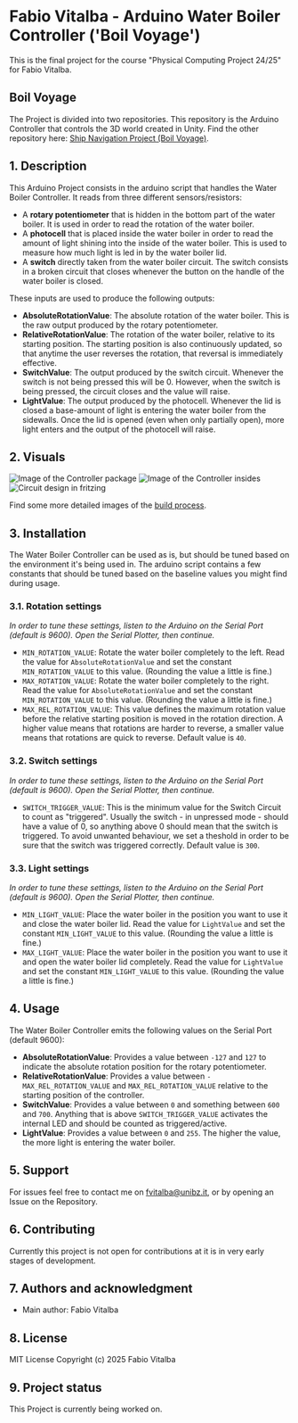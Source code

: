# Fabio Vitalba - Arduino Water Boiler Controller ('Boil Voyage')
This is the final project for the course "Physical Computing Project 24/25" for Fabio Vitalba.

## Boil Voyage
The Project is divided into two repositories. This repository is the Arduino Controller that controls the 3D world created in Unity.
Find the other repository here: [Ship Navigation Project (Boil Voyage)](https://github.com/fabiovitalba/PCP-Ship-Project).

## 1. Description
This Arduino Project consists in the arduino script that handles the Water Boiler Controller. It reads from three different sensors/resistors:
- A **rotary potentiometer** that is hidden in the bottom part of the water boiler. It is used in order to read the rotation of the water boiler.
- A **photocell** that is placed inside the water boiler in order to read the amount of light shining into the inside of the water boiler. This is used to measure how much light is led in by the water boiler lid.
- A **switch** directly taken from the water boiler circuit. The switch consists in a broken circuit that closes whenever the button on the handle of the water boiler is closed.

These inputs are used to produce the following outputs:
- **AbsoluteRotationValue**: The absolute rotation of the water boiler. This is the raw output produced by the rotary potentiometer.
- **RelativeRotationValue**: The rotation of the water boiler, relative to its starting position. The starting position is also continuously updated, so that anytime the user reverses the rotation, that reversal is immediately effective.
- **SwitchValue**: The output produced by the switch circuit. Whenever the switch is not being pressed this will be 0. However, when the switch is being pressed, the circuit closes and the value will raise.
- **LightValue**: The output produced by the photocell. Whenever the lid is closed a base-amount of light is entering the water boiler from the sidewalls. Once the lid is opened (even when only partially open), more light enters and the output of the photocell will raise.

## 2. Visuals
![Image of the Controller package](/Images/controller-01.jpeg)
![Image of the Controller insides](/Images/controller-02.jpeg)
![Circuit design in fritzing](/Fritzing/arduino_circuit_design.png)

Find some more detailed images of the [build process](/BUILDHISTORY.md).

## 3. Installation
The Water Boiler Controller can be used as is, but should be tuned based on the environment it's being used in. The arduino script contains a few constants that should be tuned based on the baseline values you might find during usage.

### 3.1. Rotation settings
_In order to tune these settings, listen to the Arduino on the Serial Port (default is 9600). Open the Serial Plotter, then continue._
- `MIN_ROTATION_VALUE`: Rotate the water boiler completely to the left. Read the value for `AbsoluteRotationValue` and set the constant `MIN_ROTATION_VALUE` to this value. (Rounding the value a little is fine.)
- `MAX_ROTATION_VALUE`: Rotate the water boiler completely to the right. Read the value for `AbsoluteRotationValue` and set the constant `MIN_ROTATION_VALUE` to this value. (Rounding the value a little is fine.)
- `MAX_REL_ROTATION_VALUE`: This value defines the maximum rotation value before the relative starting position is moved in the rotation direction. A higher value means that rotations are harder to reverse, a smaller value means that rotations are quick to reverse. Default value is `40`.

### 3.2. Switch settings
_In order to tune these settings, listen to the Arduino on the Serial Port (default is 9600). Open the Serial Plotter, then continue._
- `SWITCH_TRIGGER_VALUE`: This is the minimum value for the Switch Circuit to count as "triggered". Usually the switch - in unpressed mode - should have a value of 0, so anything above 0 should mean that the switch is triggered. To avoid unwanted behaviour, we set a theshold in order to be sure that the switch was triggered correctly. Default value is `300`.

### 3.3. Light settings
_In order to tune these settings, listen to the Arduino on the Serial Port (default is 9600). Open the Serial Plotter, then continue._
- `MIN_LIGHT_VALUE`: Place the water boiler in the position you want to use it and close the water boiler lid. Read the value for `LightValue` and set the constant `MIN_LIGHT_VALUE` to this value. (Rounding the value a little is fine.)
- `MAX_LIGHT_VALUE`: Place the water boiler in the position you want to use it and open the water boiler lid completely. Read the value for `LightValue` and set the constant `MIN_LIGHT_VALUE` to this value. (Rounding the value a little is fine.)

## 4. Usage
The Water Boiler Controller emits the following values on the Serial Port (default 9600):
- **AbsoluteRotationValue**: Provides a value between `-127` and `127` to indicate the absolute rotation position for the rotary potentiometer.
- **RelativeRotationValue**: Provides a value between `-MAX_REL_ROTATION_VALUE` and `MAX_REL_ROTATION_VALUE` relative to the starting position of the controller.
- **SwitchValue**: Provides a value between `0` and something between `600` and `700`. Anything that is above `SWITCH_TRIGGER_VALUE` activates the internal LED and should be counted as triggered/active.
- **LightValue**: Provides a value between `0` and `255`. The higher the value, the more light is entering the water boiler.

## 5. Support
For issues feel free to contact me on fvitalba@unibz.it, or by opening an Issue on the Repository.

## 6. Contributing
Currently this project is not open for contributions at it is in very early stages of development.

## 7. Authors and acknowledgment
- Main author: Fabio Vitalba

## 8. License
MIT License
Copyright (c) 2025 Fabio Vitalba

## 9. Project status
This Project is currently being worked on.
